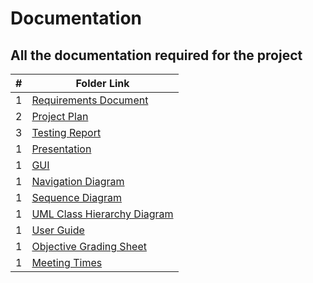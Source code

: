 # Documentation
## All the documentation required for the project

|   #   | Folder Link                            | 
| :---: | -------------------------------------- | 
|   1   | [Requirements Document](./FakeAssignments/A01/README.md) | 
|   2   | [Project Plan](./FakeAssignments/A02/README.md) | 
|   3   | [Testing Report](./FakeAssignments/P01/README.md) | 
|   1   | [Presentation](./FakeAssignments/P02/README.md) | 
|   1   | [GUI](./FakeAssignments/P02/README.md) | 
|   1   | [Navigation Diagram](./FakeAssignments/P02/README.md) | 
|   1   | [Sequence Diagram](./FakeAssignments/P02/README.md) | 
|   1   | [UML Class Hierarchy Diagram](./FakeAssignments/P02/README.md) | 
|   1   | [User Guide](./FakeAssignments/P02/README.md) | 
|   1   | [Objective Grading Sheet](./FakeAsignments/P02/README.md) | 
|   1   | [Meeting Times](./FakeAssignments/P02/README.md) | 
